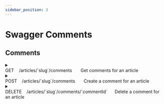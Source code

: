 ```yaml
---
sidebar_position: 3
---
```

# Swagger Comments

## Comments
<details>
  <summary>
    <div>
      <span style={{ fontWeight: 'bold', color: '#0096FF' }}>GET</span>&nbsp; &nbsp; /articles/`slug`/comments &nbsp; &nbsp; &nbsp; Get comments for an article
    </div>
  </summary>
  
  **Parameters:**
  
  | Name                                                                            | Description |
  | ------------------------------------------------------------------------------- | ----------- |
  | `slug`<sup style={{ color: '#EE4B2B' }}>*</sup> <h6>string</h6> <h6>(path)</h6> | new-one-2   |


  **Responses:**

  **Curl:**
  ```bash
  curl -X 'GET' 'http://localhost:3000/api/articles/new-one-2/comments' -H 'accept: */*'
  ```

  **Request URL:**
  
  http://localhost:3000/api/articles/new-one-2/comments

  **Server response:**
  | Code | Details        |
  | ---- | -------------- |
  | 200  | See JSON below |

  ```json
  {
    "comments": [
      {
        "id": 7,
        "createdAt": "2023-08-09T21:19:18.643Z",
        "updatedAt": "2023-08-09T21:19:18.643Z",
        "body": "Cool article",
        "author": {
          "username": "gutentag2012",
          "bio": "",
          "image": "https://api.realworld.io/images/smiley-cyrus.jpeg",
          "following": false
        }
      },
      {
        "id": 48,
        "createdAt": "2024-02-26T14:24:05.389Z",
        "updatedAt": "2024-02-26T14:24:05.389Z",
        "body": "Best article ever!",
        "author": {
          "username": "user518",
          "bio": null,
          "image": null,
          "following": false
        }
      }
    ]
  }
  ```
  | Response headers               |
  | ------------------------------ |
  | content-type: application/json |

  **Responses:**
  | Code | Description                     | Links    |
  | ---- | ------------------------------- | -------- |
  | 200  | Comments retrieved successfully | No links |
  | 401  | Unauthorized                    | No links |
  | 422  | Unexpected error                | No links |

</details>

<details>
  <summary>
    <div>
      <span style={{ fontWeight: 'bold', color: '#008000' }}>POST</span>&nbsp; &nbsp; /articles/`slug`/comments &nbsp; &nbsp; &nbsp; Create a comment for an article
    </div>
  </summary>
  

  **Parameters:**
  
  | Name                                                                            | Description                                                                            |
  | ------------------------------------------------------------------------------- | -------------------------------------------------------------------------------------- |
  | `slug`<sup style={{ color: '#EE4B2B' }}>*</sup> <h6>string</h6> <h6>(path)</h6> | Use-the-bluetooth-TCP-capacitor-then-you-can-reboot-the-open-source-hard-drive!-120803 |

  **Request Body:**
  ```json
  {
    "comment": {
      "body": "I like this article."
    }
  }
  ```
  
  **Responses:**

  **Curl:**
  ```bash
  curl -X 'POST' \
    'http://localhost:3000/api/articles/Use-the-bluetooth-TCP-capacitor-then-you-can-reboot-the-open-source-hard-drive%21-120803/comments' \
    -H 'accept: */*' \
    -H 'Authorization: Bearer eyJhbGciOiJIUzI1NiIsInR5cCI6IkpXVCJ9.eyJpZCI6ImNsc3QxZDJ3czAwMDA2M3hiZTVsZHFsOHoiLCJpYXQiOjE3MDg1MTIxMDV9.9Ar6eoPvWM1ydXFwhsrUy2lHIhoLG5AnskFzAvd9sm4'
    -H 'Content-Type: application/json' \
    -d '{
      "comment": 
      {
        "body": "I like this article."
      }
    }'
  ```

  **Request URL:**
  
  http://localhost:3000/api/articles/Use-the-bluetooth-TCP-capacitor-then-you-can-reboot-the-open-source-hard-drive%21-120803/comments
  
  **Server response:**
  | Code | Details        |
  | ---- | -------------- |
  | 200  | See JSON below |

  ```json 
  {                                                               
    "comments": {                                                   
      "id": 49,                                                       
      "createdAt": "2024-02-26T14:06:47.730Z",                        
      "updatedAt": "2024-02-26T14:06:47.730Z",                        
      "body": "I like this article.",                            
      "author": {                                                     
        "username": "user518",                                          
        "bio": null,                                                    
        "image": null,                                                  
        "following": false                                              
      }                                                               
    }                                                               
  }                
  ```

  | Response headers               |
  | ------------------------------ |
  | content-type: application/json |

  **Responses:**
  | Code | Description                  | Links    |
  | ---- | ---------------------------- | -------- |
  | 200  | Comment created successfully | No links |
  | 401  | Unauthorized                 | No links |
  | 422  | Unexpected error             | No links |

</details>

<details>
  <summary>
    <div>
      <span style={{ fontWeight: 'bold', color: '#EE4B2B' }}>DELETE</span>&nbsp; &nbsp; /articles/`slug`/comments/`commentId`&nbsp; &nbsp; &nbsp; Delete a comment for an article
    </div>
  </summary>
  
  **Parameters:**
  
  | Name                                                                            | Description |
  | ------------------------------------------------------------------------------- | ----------- |
  | `slug`<sup style={{ color: '#EE4B2B' }}>*</sup> <h6>string</h6> <h6>(path)</h6> | new-one-2   |
  | `commentId`<sup style={{ color: '#EE4B2B' }}>*</sup> <h6>integer</h6>           | 48          |

  **Responses:**

  **Curl:**
  ```bash
  curl -X 'DELETE' \
    'http://localhost:3000/api/articles/new-one-2/comments/48' \
    -H 'accept: */*' \
    -H 'Authorization: Bearer eyJhbGciOiJIUzI1NiIsInR5cCI6IkpXVCJ9.eyJpZCI6ImNsc3QxZDJ3czAwMDA2M3hiZTVsZHFsOHoiLCJpYXQiOjE3MDg1MTIxMDV9.9Ar6eoPvWM1ydXFwhsrUy2lHIhoLG5AnskFzAvd9sm4'
  ```
  
  **Request URL:**
  http://localhost:3000/api/articles/new-one-2/comments/48
  
  **Server response:**
  | Code | Details                        |
  | ---- | ------------------------------ |
  | 200  |                                |
  |      | **Response headers**           |
  |      | content-type: application/json |

  **Responses:**
  | Code | Description                  | Links    |
  | ---- | ---------------------------- | -------- |
  | 200  | Comment deleted successfully | No links |
  | 401  | Unauthorized                 | No links |
  | 422  | Unexpected error             | No links |

</details>